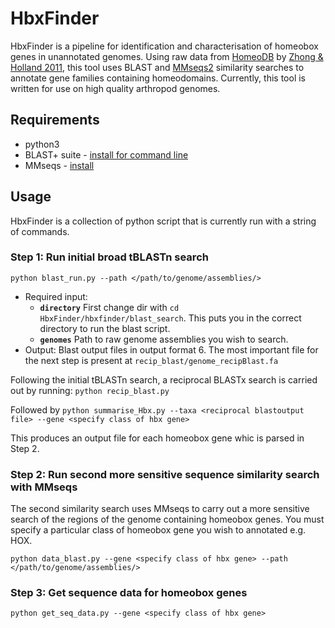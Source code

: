 # HbxFinder

HbxFinder is a pipeline for identification and characterisation of homeobox genes in unannotated genomes. Using raw data from [HomeoDB](http://homeodb.zoo.ox.ac.uk/) by [Zhong & Holland 2011](https://onlinelibrary.wiley.com/doi/full/10.1111/j.1525-142X.2011.00513.x), this tool uses BLAST and [MMseqs2](https://github.com/soedinglab/MMseqs2) similarity searches to annotate gene families containing homeodomains. Currently, this tool is written for use on high quality arthropod genomes.

## Requirements

* python3
* BLAST+ suite - [install for command line](https://www.ncbi.nlm.nih.gov/books/NBK279671/)
* MMseqs - [install](https://github.com/soedinglab/MMseqs2#installation)

## Usage

HbxFinder is a collection of python script that is currently run with a string of commands.

### Step 1: Run initial broad tBLASTn search

`python blast_run.py --path </path/to/genome/assemblies/> `

- Required input:
  - **`directory`** First change dir with `cd HbxFinder/hbxfinder/blast_search`. This puts you in the correct directory to run the blast script.
  - **`genomes`** Path to raw genome assemblies you wish to search.
- Output: Blast output files in output format 6. The most important file for the next step is present at `recip_blast/genome_recipBlast.fa`

Following the initial tBLASTn search, a reciprocal BLASTx search is carried out by running:
`python recip_blast.py`

Followed by `python summarise_Hbx.py --taxa <reciprocal blastoutput file> --gene <specify class of hbx gene>`

This produces an output file for each homeobox gene whic is parsed in Step 2.

### Step 2: Run	second more sensitive sequence similarity search with MMseqs

The second similarity search uses MMseqs to carry out a more sensitive search of the regions of the genome containing homeobox genes. You must specify a particular class of homeobox gene you wish to annotated e.g. HOX.

`python data_blast.py --gene <specify class of hbx gene> --path </path/to/genome/assemblies/> `


### Step 3: Get sequence data for homeobox genes

`python get_seq_data.py --gene <specify class of hbx gene> `